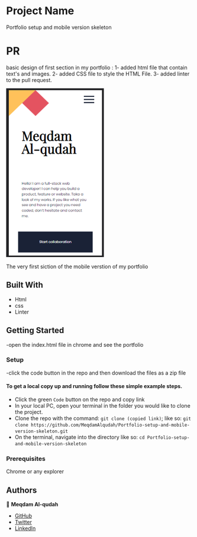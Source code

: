 # Project Name

Portfolio setup and mobile version skeleton

# PR

basic design of first section in my portfolio :
1- added html file that contain text's and images.
2- added CSS file to style the HTML File.
3- added linter to the pull request.

![screenshot](./Capture.png)

The very first siction of the mobile verstion of my portfolio

## Built With

- Html
- css
- Linter

## Getting Started

-open the index.html file in chrome and see the portfolio

### Setup

-click the code button in the repo and then download the files as a zip file

#### To get a local copy up and running follow these simple example steps.

- Click the green `Code` button on the repo and copy link
- In your local PC, open your terminal in the folder you would like to clone the project.
- Clone the repo with the command: `git clone (copied link)`; like so: `git clone https://github.com/MeqdamAlqudah/Portfolio-setup-and-mobile-version-skeleton.git`
- On the terminal, navigate into the directory like so: `cd Portfolio-setup-and-mobile-version-skeleton`

### Prerequisites

Chrome or any explorer

## Authors

👤 **Meqdam Al-qudah**

- [GitHub](https://github.com/MeqdamAlqudah)
- [Twitter](https://twitter.com/MeqdamQudah)
- [LinkedIn](www.linkedin.com/in/meqdam-al-qudah-7514a21b5)
